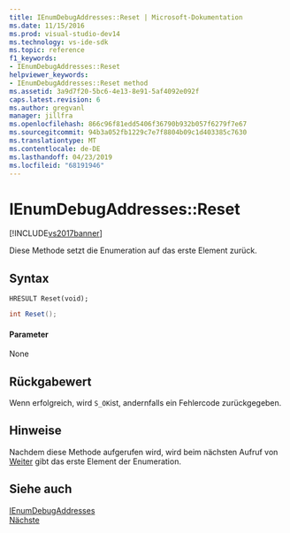 ```yaml
---
title: IEnumDebugAddresses::Reset | Microsoft-Dokumentation
ms.date: 11/15/2016
ms.prod: visual-studio-dev14
ms.technology: vs-ide-sdk
ms.topic: reference
f1_keywords:
- IEnumDebugAddresses::Reset
helpviewer_keywords:
- IEnumDebugAddresses::Reset method
ms.assetid: 3a9d7f20-5bc6-4e13-8e91-5af4092e092f
caps.latest.revision: 6
ms.author: gregvanl
manager: jillfra
ms.openlocfilehash: 866c96f81edd5406f36790b932b057f6279f7e67
ms.sourcegitcommit: 94b3a052fb1229c7e7f8804b09c1d403385c7630
ms.translationtype: MT
ms.contentlocale: de-DE
ms.lasthandoff: 04/23/2019
ms.locfileid: "68191946"
---
```

# <a name="ienumdebugaddressesreset"></a>IEnumDebugAddresses::Reset
[!INCLUDE[vs2017banner](../../../includes/vs2017banner.md)]

Diese Methode setzt die Enumeration auf das erste Element zurück.  
  
## <a name="syntax"></a>Syntax  
  
```cpp#  
HRESULT Reset(void);  
```  
  
```csharp  
int Reset();  
```  
  
#### <a name="parameters"></a>Parameter  
 None  
  
## <a name="return-value"></a>Rückgabewert  
 Wenn erfolgreich, wird `S_OK`ist, andernfalls ein Fehlercode zurückgegeben.  
  
## <a name="remarks"></a>Hinweise  
 Nachdem diese Methode aufgerufen wird, wird beim nächsten Aufruf von [Weiter](../../../extensibility/debugger/reference/ienumdebugaddresses-next.md) gibt das erste Element der Enumeration.  
  
## <a name="see-also"></a>Siehe auch  
 [IEnumDebugAddresses](../../../extensibility/debugger/reference/ienumdebugaddresses.md)   
 [Nächste](../../../extensibility/debugger/reference/ienumdebugaddresses-next.md)
